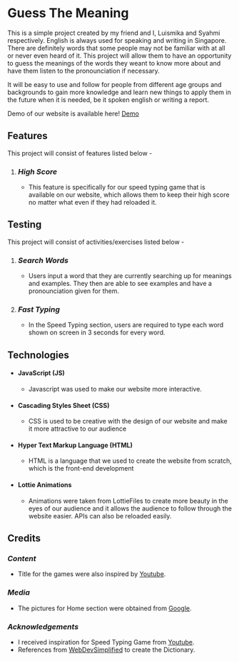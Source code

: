 # **Guess The Meaning**

This is a simple project created by my friend and I, Luismika and Syahmi respectively. English is always used for speaking and writing in Singapore. There are definitely words that some people may not be familiar with at all or never even heard of it. This project will allow them to have an opportunity to guess the meanings of the words they weant to know more about and have them listen to the pronounciation if necessary.

It will be easy to use and follow for people from different age groups and backgrounds to gain more knowledge and learn new things to apply them in the future when it is needed, be it spoken english or writing a report.

Demo of our website is available here! [Demo](https://drive.google.com/file/d/1VTHZjyy8iiQOAcHOpqLAYoT4ox_SQIbr/view?usp=sharing)
## **Features**

This project will consist of features listed below -

1. ### *High Score*
     - This feature is specifically for our speed typing game that is available on our website, which allows them to keep their high score no matter what even if they had reloaded it.
## **Testing**

This project will consist of activities/exercises listed below -
1. ### *Search Words*
     - Users input a word that they are currently searching up for meanings and examples. They then are able to see examples and have a pronounciation given for them.
2. ### *Fast Typing*
     - In the Speed Typing section, users are required to type each word shown on screen in 3 seconds for every word.
## **Technologies**
- #### JavaScript (JS)
     - Javascript was used to make our website more interactive.
- #### Cascading Styles Sheet (CSS)
     - CSS is used to be creative with the design of our website and make it more attractive to our audience
- #### Hyper Text Markup Language (HTML)
     - HTML is a language that we used to create the website from scratch, which is the front-end development
- #### Lottie Animations
     - Animations were taken from LottieFiles to create more beauty in the eyes of our audience and it allows the audience to follow through the website easier. APIs can also be reloaded easily.


## **Credits**
### *Content*
- Title for the games were also inspired by [Youtube](https://www.youtube.com/).
### *Media*
- The pictures for Home section were obtained from [Google](https://www.google.com/).


### *Acknowledgements*
- I received inspiration for Speed Typing Game from [Youtube](https://www.youtube.com/watch?v=Yw-SYSG-028).
- References from [WebDevSimplified](https://www.youtube.com/watch?v=R1S_NhKkvGA) to create the Dictionary.

